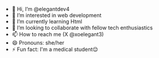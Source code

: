 - 👋 Hi, I’m @elegantdev4
- 👀 I’m interested in web development 
- 🌱 I’m currently learning Html
- 💞️ I’m looking to collaborate with fellow tech enthusiastics
- 📫 How to reach me (X @xoelegant3)
- 😄 Pronouns: she/her
- ⚡ Fun fact: I'm a medical student😌

<!---
elegantdev4/elegantdev4 is a ✨ special ✨ repository because its `README.md` (this file) appears on your GitHub profile.
You can click the Preview link to take a look at your changes.
--->
